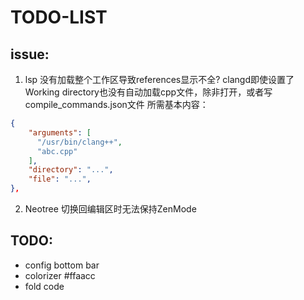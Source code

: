 # TODO-LIST
## issue:
1. lsp 没有加载整个工作区导致references显示不全?
  clangd即使设置了Working directory也没有自动加载cpp文件，除非打开，或者写compile_commands.json文件
  所需基本内容：
```json
{
    "arguments": [
      "/usr/bin/clang++",
      "abc.cpp"
    ],
    "directory": "...",
    "file": "...",
},
```
2. Neotree 切换回编辑区时无法保持ZenMode

## TODO:
* config bottom bar
* colorizer #ffaacc
* fold code

